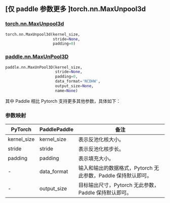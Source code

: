 ## [仅 paddle 参数更多 ]torch.nn.MaxUnpool3d
### [torch.nn.MaxUnpool3d](https://pytorch.org/docs/stable/generated/torch.nn.MaxUnpool3d.html?highlight=maxunpool3d#torch.nn.MaxUnpool3d)

```python
torch.nn.MaxUnpool3d(kernel_size,
                     stride=None,
                     padding=0)
```

### [paddle.nn.MaxUnPool3D](https://www.paddlepaddle.org.cn/documentation/docs/zh/api/paddle/nn/MaxUnPool3D_cn.html)

```python
paddle.nn.MaxUnPool3D(kernel_size,
                      stride=None,
                      padding=0,
                      data_format='NCDHW',
                      output_size=None,
                      name=None)
```

其中 Paddle 相比 Pytorch 支持更多其他参数，具体如下：
### 参数映射
| PyTorch       | PaddlePaddle | 备注                                                   |
| ------------- | ------------ | ------------------------------------------------------ |
| kernel_size          | kernel_size            | 表示反池化核大小。                           |
| stride          | stride            | 表示反池化核步长。                           |
| padding          | padding            | 表示填充大小。                           |
| -             | data_format  | 输入和输出的数据格式，Pytorch 无此参数，Paddle 保持默认即可。  |
| -             | output_size  | 目标输出尺寸，Pytorch 无此参数，Paddle 保持默认即可。        |
